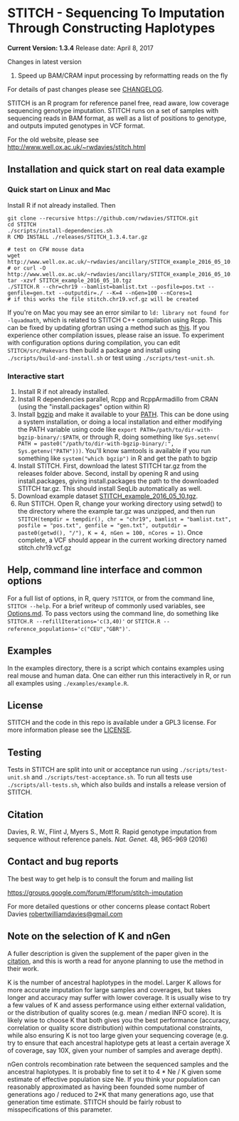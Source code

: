 STITCH - Sequencing To Imputation Through Constructing Haplotypes
=================================================================
**__Current Version: 1.3.4__**
Release date: April 8, 2017

Changes in latest version

1. Speed up BAM/CRAM input processing by reformatting reads on the fly

For details of past changes please see [CHANGELOG](CHANGELOG.md).

STITCH is an R program for reference panel free, read aware, low coverage sequencing genotype imputation. STITCH runs on a set of samples with sequencing reads in BAM format, as well as a list of positions to genotype, and outputs imputed genotypes in VCF format.

For the old website, please see http://www.well.ox.ac.uk/~rwdavies/stitch.html

## Installation and quick start on real data example

### Quick start on Linux and Mac

Install R if not already installed. Then
```
git clone --recursive https://github.com/rwdavies/STITCH.git
cd STITCH
./scripts/install-dependencies.sh
R CMD INSTALL ./releases/STITCH_1.3.4.tar.gz

# test on CFW mouse data
wget http://www.well.ox.ac.uk/~rwdavies/ancillary/STITCH_example_2016_05_10.tgz
# or curl -O http://www.well.ox.ac.uk/~rwdavies/ancillary/STITCH_example_2016_05_10.tgz
tar -xzvf STITCH_example_2016_05_10.tgz
./STITCH.R --chr=chr19 --bamlist=bamlist.txt --posfile=pos.txt --genfile=gen.txt --outputdir=./ --K=4 --nGen=100 --nCores=1
# if this works the file stitch.chr19.vcf.gz will be created
```
If you're on Mac you may see an error similar to ```ld: library not found for -lquadmath```, which is related to STITCH C++ compilation using Rcpp. This can be fixed by updating gfortran using a method such as [this](http://thecoatlessprofessor.com/programming/rcpp-rcpparmadillo-and-os-x-mavericks-lgfortran-and-lquadmath-error/). If you experience other compilation issues, please raise an issue. To experiment with configuration options during compilation, you can edit ```STITCH/src/Makevars``` then build a package and install using ```./scripts/build-and-install.sh``` or test using ```./scripts/test-unit.sh```.


### Interactive start
1. Install R if not already installed.
2. Install R dependencies parallel, Rcpp and RcppArmadillo from CRAN (using the "install.packages" option within R)
3. Install [bgzip](http://www.htslib.org/) and make it available to your [PATH](https://en.wikipedia.org/wiki/PATH_(variable)). This can be done using a system installation, or doing a local installation and either modifying the PATH variable using code like ```export PATH=/path/to/dir-with-bgzip-binary/:$PATH```, or through R, doing something like ```Sys.setenv( PATH = paste0("/path/to/dir-with-bgzip-binary/:", Sys.getenv("PATH")))```. You'll know samtools is available if you run something like ```system("which bgzip")``` in R and get the path to bgzip
4. Install STITCH. First, download the latest STITCH tar.gz from the releases folder above. Second, install by opening R and using install.packages, giving install.packages the path to the downloaded STITCH tar.gz. This should install SeqLib automatically as well.
5. Download example dataset [STITCH_example_2016_05_10.tgz](http://www.well.ox.ac.uk/~rwdavies/ancillary/STITCH_example_2016_05_10.tgz).
6. Run STITCH. Open R, change your working directory using setwd() to the directory where the example tar.gz was unzipped, and then run ```STITCH(tempdir = tempdir(), chr = "chr19", bamlist = "bamlist.txt", posfile = "pos.txt", genfile = "gen.txt", outputdir = paste0(getwd(), "/"), K = 4, nGen = 100, nCores = 1)```. Once complete, a VCF should appear in the current working directory named stitch.chr19.vcf.gz

## Help, command line interface and common options

For a full list of options, in R, query ```?STITCH```, or from the command line, ```STITCH --help```. For a brief writeup of commonly used variables, see [Options.md](Options.md). To pass vectors using the command line, do something like ```STITCH.R --refillIterations='c(3,40)'``` or ```STITCH.R --reference_populations='c("CEU","GBR")'```.

## Examples

In the examples directory, there is a script which contains examples using real mouse and human data. One can either run this interactively in R, or run all examples using ```./examples/example.R```.

## License

STITCH and the code in this repo is available under a GPL3 license. For more information please see the [LICENSE](LICENSE).

## Testing

Tests in STITCH are split into unit or acceptance run using ```./scripts/test-unit.sh``` and ```./scripts/test-acceptance.sh```. To run all tests use ```./scripts/all-tests.sh```, which also builds and installs a release version of STITCH.

## Citation

Davies, R. W., Flint J, Myers S., Mott R. Rapid genotype imputation from sequence without reference panels. *Nat. Genet.* 48, 965-969 (2016)

## Contact and bug reports

The best way to get help is to consult the forum and mailing list

https://groups.google.com/forum/#!forum/stitch-imputation

For more detailed questions or other concerns please contact Robert Davies robertwilliamdavies@gmail.com

## Note on the selection of K and nGen

A fuller description is given the supplement of the paper given in the [citation](#citation), and this is worth a read for anyone planning to use the method in their work.

K is the number of ancestral haplotypes in the model. Larger K allows for more accurate imputation for large samples and coverages, but takes longer and accuracy may suffer with lower coverage. It is usually wise to try a few values of K and assess performance using either external validation, or the distribution of quality scores (e.g. mean / median INFO score). It is likely wise to choose K that both gives you the best performance (accuracy, correlation or quality score distribution) within computational constraints, while also ensuring K is not too large given your sequencing coverage (e.g. try to ensure that each ancestral haplotype gets at least a certain average X of coverage, say 10X, given your number of samples and average depth). 

nGen controls recombination rate between the sequenced samples and the ancestral haplotypes. It is probably fine to set it to 4 * Ne / K given some estimate of effective population size Ne. If you think your population can reasonably approximated as having been founded some number of generations ago / reduced to 2*K that many generations ago, use that generation time estimate. STITCH should be fairly robust to misspecifications of this parameter.
